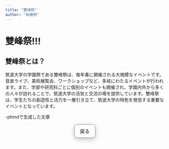 ```yaml
---
title: "雙峰祭"
author: "有機物"
---
```


<div style="width:100%; max-width:900px; margin-left:auto; margin-right:auto; padding: 0px auto;">

# 雙峰祭!!!

## 雙峰祭とは？

筑波大学の学園祭である雙峰祭は、毎年春に開催される大規模なイベントです。音楽ライブ、美術展覧会、ワークショップなど、多岐にわたるイベントが行われます。また、学部や研究科ごとに個別のイベントも開催され、学園内外から多くの人々が訪れることで、筑波大学の活気と交流の場を提供しています。雙峰祭は、学生たちの創造性と活力を一層引き立て、筑波大学の特色を発信する重要なイベントとなっています。

-phindで生成した文章

</div>

<a href="../" style="text-decoration: none;">
  <div style="padding: 10px; border-radius: 10px; border: 1px solid gray; box-shadow: 0px 5px 15px 0px rgba(81, 81, 81, 0.35); width: 45px; margin: auto; font-size: 15px; color: black; text-align: center;">戻る</div>
</a>
